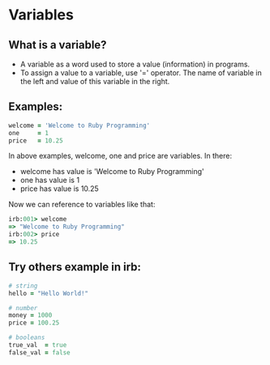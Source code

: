 # Variables

## What is a variable?
- A variable as a word used to store a value (information) in programs.
- To assign a value to a variable, use '=' operator.
The name of variable in the left and value of this variable in the right.

## Examples:
```ruby
welcome = 'Welcome to Ruby Programming'
one     = 1
price   = 10.25
```

In above examples, welcome, one and price are variables. In there:
- welcome has value is 'Welcome to Ruby Programming'
- one has value is 1 
- price has value is 10.25


Now we can reference to variables like that:
```ruby
irb:001> welcome
=> "Welcome to Ruby Programming"
irb:002> price
=> 10.25
```

## Try others example in irb:

```ruby
# string
hello = "Hello World!"

# number
money = 1000
price = 100.25

# booleans
true_val  = true
false_val = false  
```
